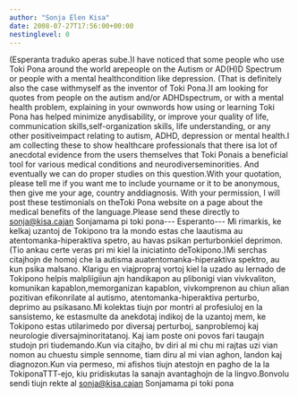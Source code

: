 ```yaml
---
author: "Sonja Elen Kisa"
date: 2008-07-27T17:56:00+00:00
nestinglevel: 0
---
```

(Esperanta traduko aperas sube.)I have noticed that some people who use Toki Pona around the world arepeople on the Autism or AD(H)D Spectrum or people with a mental healthcondition like depression. (That is definitely also the case withmyself as the inventor of Toki Pona.)I am looking for quotes from people on the autism and/or ADHDspectrum, or with a mental health problem, explaining in your ownwords how using or learning Toki Pona has helped minimize anydisability, or improve your quality of life, communication skills,self-organization skills, life understanding, or any other positiveimpact relating to autism, ADHD, depression or mental health.I am collecting these to show healthcare professionals that there isa lot of anecdotal evidence from the users themselves that Toki Ponais a beneficial tool for various medical conditions and neurodiverseminorities. And eventually we can do proper studies on this question.With your quotation, please tell me if you want me to include yourname or it to be anonymous, then give me your age, country anddiagnosis. With your permission, I will post these testimonials on theToki Pona website on a page about the medical benefits of the language.Please send these directly to [sonja@kisa.cajan](mailto://sonja@kisa.cajan) Sonjamama pi toki pona---
Esperanto---
Mi rimarkis, ke kelkaj uzantoj de Tokipono tra la mondo estas che laautisma au atentomanka-hiperaktiva spetro, au havas psikan perturbonkiel deprimon. (Tio ankau certe veras pri mi kiel la iniciatinto deTokipono.)Mi serchas citajhojn de homoj che la autisma auatentomanka-hiperaktiva spektro, au kun psika malsano. Klarigu en viajpropraj vortoj kiel la uzado au lernado de Tokipono helpis malpliigiiun ajn handikapon au plibonigi vian vivkvaliton, komunikan kapablon,memorganizan kapablon, vivkomprenon au chiun alian pozitivan efikonrilate al autismo, atentomanka-hiperaktiva perturbo, deprimo au psikasano.Mi kolektas tiujn por montri al profesiuloj en la sansistemo, ke estasmulte da anekdotaj indikoj de la uzantoj mem, ke Tokipono estas utilarimedo por diversaj perturboj, sanproblemoj kaj neurologie diversajminoritatanoj. Kaj iam poste oni povos fari taugajn studojn pri tiudemando.Kun via citajho, bv diri al mi chu mi rajtas uzi vian nomon au chuestu simple sennome, tiam diru al mi vian aghon, landon kaj diagnozon.Kun via permeso, mi afishos tiujn atestojn en pagho de la la TokiponaTTT-ejo, kiu pridiskutas la sanajn avantaghojn de la lingvo.Bonvolu sendi tiujn rekte al [sonja@kisa.cajan](mailto://sonja@kisa.cajan) Sonjamama pi toki pona